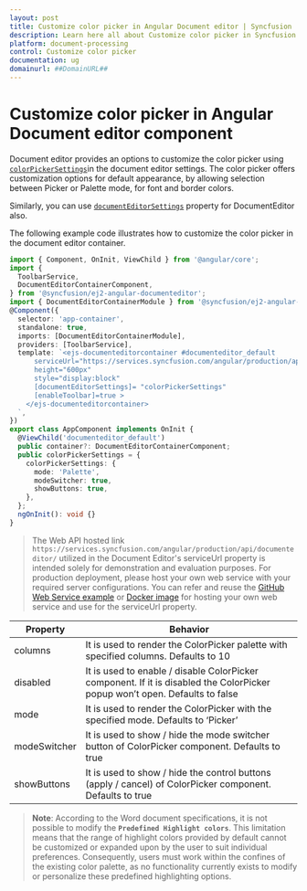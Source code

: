```yaml
---
layout: post
title: Customize color picker in Angular Document editor | Syncfusion
description: Learn here all about Customize color picker in Syncfusion Angular Document editor component of Syncfusion Essential JS 2 and more.
platform: document-processing
control: Customize color picker 
documentation: ug
domainurl: ##DomainURL##
---
```


# Customize color picker in Angular Document editor component

Document editor provides an options to customize the color picker using [`colorPickerSettings`](https://ej2.syncfusion.com/angular/documentation/api/document-editor/documentEditorSettingsModel/#colorpickersettings)in the document editor settings. The color picker offers customization options for default appearance, by allowing selection between Picker or Palette mode, for font and border colors.

Similarly, you can use [`documentEditorSettings`](https://ej2.syncfusion.com/angular/documentation/api/document-editor#documenteditorsettings/) property for DocumentEditor also.

The following example code illustrates how to customize the color picker in the document editor container.


```typescript
import { Component, OnInit, ViewChild } from '@angular/core';
import {
  ToolbarService,
  DocumentEditorContainerComponent,
} from '@syncfusion/ej2-angular-documenteditor';
import { DocumentEditorContainerModule } from '@syncfusion/ej2-angular-documenteditor';
@Component({
  selector: 'app-container',
  standalone: true,
  imports: [DocumentEditorContainerModule],
  providers: [ToolbarService],
  template: `<ejs-documenteditorcontainer #documenteditor_default 
      serviceUrl="https://services.syncfusion.com/angular/production/api/documenteditor/" 
      height="600px" 
      style="display:block" 
      [documentEditorSettings]= "colorPickerSettings"
      [enableToolbar]=true >
    </ejs-documenteditorcontainer>
  `,
})
export class AppComponent implements OnInit {
  @ViewChild('documenteditor_default')
  public container?: DocumentEditorContainerComponent;
  public colorPickerSettings = {
    colorPickerSettings: {
      mode: 'Palette',
      modeSwitcher: true,
      showButtons: true,
    },
  };
  ngOnInit(): void {}
}
```

> The Web API hosted link `https://services.syncfusion.com/angular/production/api/documenteditor/` utilized in the Document Editor's serviceUrl property is intended solely for demonstration and evaluation purposes. For production deployment, please host your own web service with your required server configurations. You can refer and reuse the [GitHub Web Service example](https://github.com/SyncfusionExamples/EJ2-DocumentEditor-WebServices) or [Docker image](https://hub.docker.com/r/syncfusion/word-processor-server) for hosting your own web service and use for the serviceUrl property.

| Property | Behavior |
|---|---|
| columns | It is used to render the ColorPicker palette with specified columns. Defaults to 10 |
| disabled | It is used to enable / disable ColorPicker component. If it is disabled the ColorPicker popup won’t open. Defaults to false |
| mode | It is used to render the ColorPicker with the specified mode. Defaults to ‘Picker’ |
| modeSwitcher | It is used to show / hide the mode switcher button of ColorPicker component. Defaults to true |
| showButtons | It is used to show / hide the control buttons (apply / cancel) of ColorPicker component. Defaults to true |


>**Note**: According to the Word document specifications, it is not possible to modify the **`Predefined Highlight colors`**. This limitation means that the range of highlight colors provided by default cannot be customized or expanded upon by the user to suit individual preferences. Consequently, users must work within the confines of the existing color palette, as no functionality currently exists to modify or personalize these predefined highlighting options.
